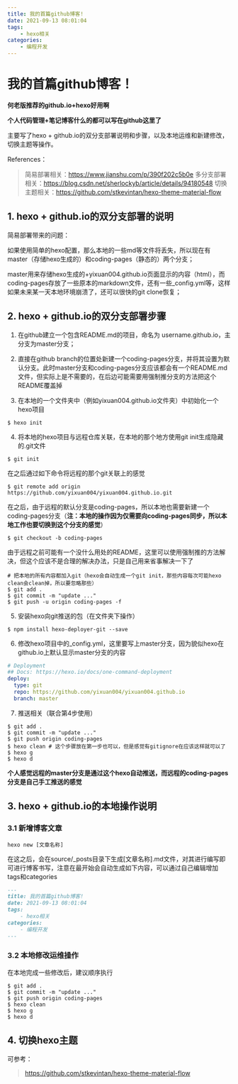 ```yaml
---
title: 我的首篇github博客!
date: 2021-09-13 08:01:04
tags: 
    - hexo相关
categories:
	- 编程开发
---
```


# 我的首篇github博客！

**何老版推荐的github.io+hexo好用啊**

**个人代码管理+笔记博客什么的都可以写在github这里了**

主要写了hexo + github.io的双分支部署说明和步骤，以及本地运维和新建修改，切换主题等操作。
<!--more-->

References：
> 简易部署相关：https://www.jianshu.com/p/390f202c5b0e
> 多分支部署相关：https://blog.csdn.net/sherlockyb/article/details/94180548
> 切换主题相关：https://github.com/stkevintan/hexo-theme-material-flow 

## 1. hexo + github.io的双分支部署的说明

简易部署带来的问题：

如果使用简单的hexo配置，那么本地的一些md等文件将丢失，所以现在有master（存储hexo生成的）和coding-pages（静态的）两个分支；

master用来存储hexo生成的+yixuan004.github.io页面显示的内容（html），而coding-pages存放了一些原本的markdown文件，还有一些_config.yml等，这样如果未来某一天本地环境崩溃了，还可以很快的git clone恢复；

## 2. hexo + github.io的双分支部署步骤

1. 在github建立一个包含README.md的项目，命名为 username.github.io，主分支为master分支；

2. 直接在github branch的位置处新建一个coding-pages分支，并将其设置为默认分支。此时master分支和coding-pages分支应该都会有一个README.md文件，但实际上是不需要的，在后边可能需要用强制推分支的方法把这个README覆盖掉

3. 在本地的一个文件夹中（例如yixuan004.github.io文件夹）中初始化一个hexo项目
```shell
$ hexo init
```

4. 将本地的hexo项目与远程仓库关联，在本地的那个地方使用git init生成隐藏的.git文件
```shell
$ git init
``` 

在之后通过如下命令将远程的那个git关联上的感觉
```shell
$ git remote add origin https://github.com/yixuan004/yixuan004.github.io.git
```

在之后，由于远程的默认分支是coding-pages，所以本地也需要新建一个coding-pages分支（**注：本地的操作因为仅需要向coding-pages同步，所以本地工作也要切换到这个分支的感觉**）
```shell
$ git checkout -b coding-pages
```

由于远程之前可能有一个没什么用处的README，这里可以使用强制推的方法解决，但这个应该不是合理的解决办法，只是自己用来省事解决一下了
```shell
# 把本地的所有内容都加入git（hexo会自动生成一个git init，那些内容每次可能hexo clean会clean掉，所以要忽略那些）
$ git add . 
$ git commit -m "update ..."
$ git push -u origin coding-pages -f
```

5. 安装hexo向git推送的包（在文件夹下操作）
```shell
$ npm install hexo-deployer-git --save
```

6. 修改hexo项目中的_config.yml，这里要写上master分支，因为貌似hexo在github.io上默认显示master分支的内容
```yml
# Deployment
## Docs: https://hexo.io/docs/one-command-deployment
deploy:
  type: git
  repo: https://github.com/yixuan004/yixuan004.github.io
  branch: master
```

7. 推送相关（联合第4步使用）
```shell
$ git add .
$ git commit -m "update ..."
$ git push origin coding-pages
$ hexo clean # 这个步骤放在第一步也可以，但是感觉有gitignore在应该这样就可以了
$ hexo g
$ hexo d
```
**个人感觉远程的master分支是通过这个hexo自动推送，而远程的coding-pages分支是自己手工推送的感觉**

## 3. hexo + github.io的本地操作说明

### 3.1 新增博客文章
```shell
hexo new [文章名称]
```
在这之后，会在source/_posts目录下生成[文章名称].md文件，对其进行编写即可进行博客书写，注意在最开始会自动生成如下内容，可以通过自己编辑增加tags和categories
```markdown
---
title: 我的首篇github博客!
date: 2021-09-13 08:01:04
tags: 
    - hexo相关
categories:
    - 编程开发
---
```

### 3.2 本地修改运维操作
在本地完成一些修改后，建议顺序执行
```shell
$ git add .
$ git commit -m "update ..."
$ git push origin coding-pages
$ hexo clean
$ hexo g
$ hexo d
```

## 4. 切换hexo主题
可参考：
> https://github.com/stkevintan/hexo-theme-material-flow